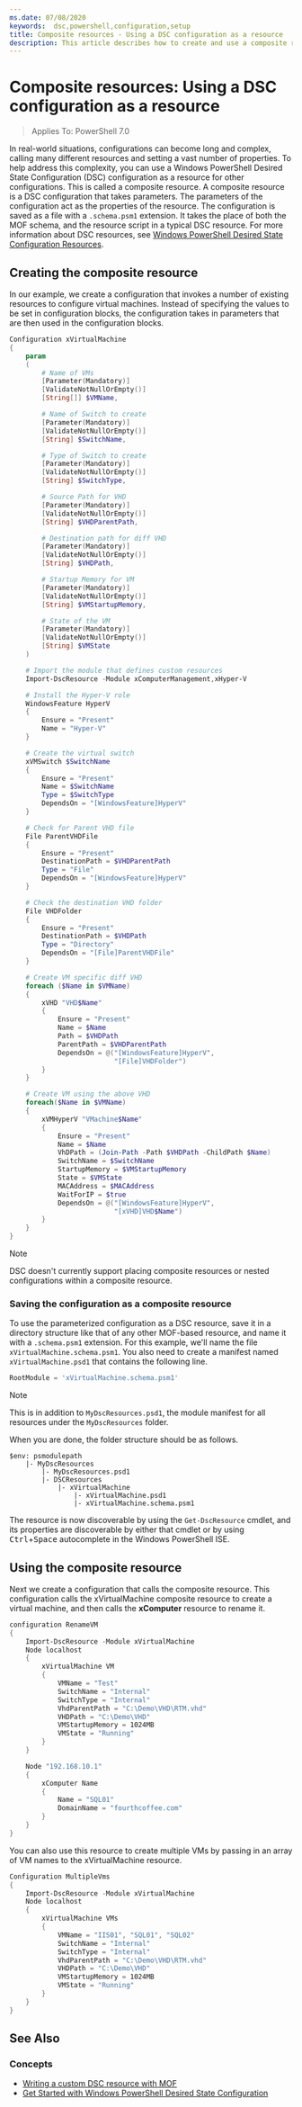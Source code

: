 ```yaml
---
ms.date: 07/08/2020
keywords:  dsc,powershell,configuration,setup
title: Composite resources - Using a DSC configuration as a resource
description: This article describes how to create and use a composite resource.
---
```


# Composite resources: Using a DSC configuration as a resource

> Applies To: PowerShell 7.0

In real-world situations, configurations can become long and complex, calling many different
resources and setting a vast number of properties. To help address this complexity, you can use a
Windows PowerShell Desired State Configuration (DSC) configuration as a resource for other
configurations. This is called a composite resource. A composite resource is a DSC configuration
that takes parameters. The parameters of the configuration act as the properties of the resource.
The configuration is saved as a file with a `.schema.psm1` extension. It takes the place of both the
MOF schema, and the resource script in a typical DSC resource. For more information about DSC
resources, see [Windows PowerShell Desired State Configuration Resources](resources.md).

## Creating the composite resource

In our example, we create a configuration that invokes a number of existing resources to configure
virtual machines. Instead of specifying the values to be set in configuration blocks, the
configuration takes in parameters that are then used in the configuration blocks.

```powershell
Configuration xVirtualMachine
{
    param
    (
        # Name of VMs
        [Parameter(Mandatory)]
        [ValidateNotNullOrEmpty()]
        [String[]] $VMName,

        # Name of Switch to create
        [Parameter(Mandatory)]
        [ValidateNotNullOrEmpty()]
        [String] $SwitchName,

        # Type of Switch to create
        [Parameter(Mandatory)]
        [ValidateNotNullOrEmpty()]
        [String] $SwitchType,

        # Source Path for VHD
        [Parameter(Mandatory)]
        [ValidateNotNullOrEmpty()]
        [String] $VHDParentPath,

        # Destination path for diff VHD
        [Parameter(Mandatory)]
        [ValidateNotNullOrEmpty()]
        [String] $VHDPath,

        # Startup Memory for VM
        [Parameter(Mandatory)]
        [ValidateNotNullOrEmpty()]
        [String] $VMStartupMemory,

        # State of the VM
        [Parameter(Mandatory)]
        [ValidateNotNullOrEmpty()]
        [String] $VMState
    )

    # Import the module that defines custom resources
    Import-DscResource -Module xComputerManagement,xHyper-V

    # Install the Hyper-V role
    WindowsFeature HyperV
    {
        Ensure = "Present"
        Name = "Hyper-V"
    }

    # Create the virtual switch
    xVMSwitch $SwitchName
    {
        Ensure = "Present"
        Name = $SwitchName
        Type = $SwitchType
        DependsOn = "[WindowsFeature]HyperV"
    }

    # Check for Parent VHD file
    File ParentVHDFile
    {
        Ensure = "Present"
        DestinationPath = $VHDParentPath
        Type = "File"
        DependsOn = "[WindowsFeature]HyperV"
    }

    # Check the destination VHD folder
    File VHDFolder
    {
        Ensure = "Present"
        DestinationPath = $VHDPath
        Type = "Directory"
        DependsOn = "[File]ParentVHDFile"
    }

    # Create VM specific diff VHD
    foreach ($Name in $VMName)
    {
        xVHD "VHD$Name"
        {
            Ensure = "Present"
            Name = $Name
            Path = $VHDPath
            ParentPath = $VHDParentPath
            DependsOn = @("[WindowsFeature]HyperV",
                          "[File]VHDFolder")
        }
    }

    # Create VM using the above VHD
    foreach($Name in $VMName)
    {
        xVMHyperV "VMachine$Name"
        {
            Ensure = "Present"
            Name = $Name
            VhDPath = (Join-Path -Path $VHDPath -ChildPath $Name)
            SwitchName = $SwitchName
            StartupMemory = $VMStartupMemory
            State = $VMState
            MACAddress = $MACAddress
            WaitForIP = $true
            DependsOn = @("[WindowsFeature]HyperV",
                          "[xVHD]VHD$Name")
        }
    }
}
```

> [!NOTE]
> DSC doesn't currently support placing composite resources or nested configurations within a
> composite resource.

### Saving the configuration as a composite resource

To use the parameterized configuration as a DSC resource, save it in a directory structure like that
of any other MOF-based resource, and name it with a `.schema.psm1` extension. For this example,
we'll name the file `xVirtualMachine.schema.psm1`. You also need to create a manifest named
`xVirtualMachine.psd1` that contains the following line.

```powershell
RootModule = 'xVirtualMachine.schema.psm1'
```

> [!NOTE]
> This is in addition to `MyDscResources.psd1`, the module manifest for all resources under the
> `MyDscResources` folder.

When you are done, the folder structure should be as follows.

```
$env: psmodulepath
    |- MyDscResources
        |- MyDscResources.psd1
        |- DSCResources
            |- xVirtualMachine
                |- xVirtualMachine.psd1
                |- xVirtualMachine.schema.psm1
```

The resource is now discoverable by using the `Get-DscResource` cmdlet, and its properties are
discoverable by either that cmdlet or by using <kbd>Ctrl</kbd>+<kbd>Space</kbd> autocomplete in the
Windows PowerShell ISE.

## Using the composite resource

Next we create a configuration that calls the composite resource. This configuration calls the
xVirtualMachine composite resource to create a virtual machine, and then calls the **xComputer**
resource to rename it.

```powershell
configuration RenameVM
{
    Import-DscResource -Module xVirtualMachine
    Node localhost
    {
        xVirtualMachine VM
        {
            VMName = "Test"
            SwitchName = "Internal"
            SwitchType = "Internal"
            VhdParentPath = "C:\Demo\VHD\RTM.vhd"
            VHDPath = "C:\Demo\VHD"
            VMStartupMemory = 1024MB
            VMState = "Running"
        }
    }

    Node "192.168.10.1"
    {
        xComputer Name
        {
            Name = "SQL01"
            DomainName = "fourthcoffee.com"
        }
    }
}
```

You can also use this resource to create multiple VMs by passing in an array of VM names to the
xVirtualMachine resource.

```PowerShell
Configuration MultipleVms
{
    Import-DscResource -Module xVirtualMachine
    Node localhost
    {
        xVirtualMachine VMs
        {
            VMName = "IIS01", "SQL01", "SQL02"
            SwitchName = "Internal"
            SwitchType = "Internal"
            VhdParentPath = "C:\Demo\VHD\RTM.vhd"
            VHDPath = "C:\Demo\VHD"
            VMStartupMemory = 1024MB
            VMState = "Running"
        }
    }
}
```

## See Also

### Concepts

- [Writing a custom DSC resource with MOF](authoringResourceMOF.md)
- [Get Started with Windows PowerShell Desired State Configuration](../overview.md)
